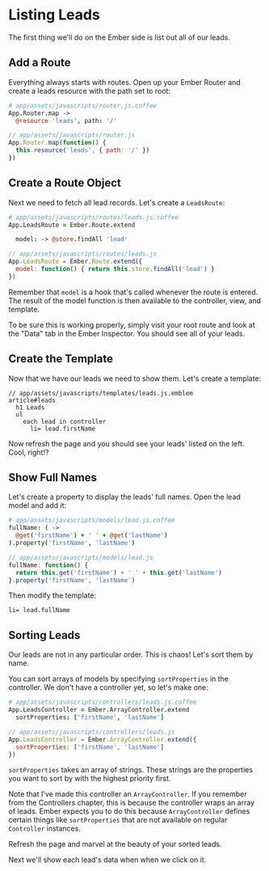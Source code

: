 # Listing Leads

The first thing we'll do on the Ember side is list out all of our leads.

## Add a Route

Everything always starts with routes. Open up your Ember Router and create a leads resource with the path set to root:

```coffee
# app/assets/javascripts/router.js.coffee
App.Router.map ->
  @resource 'leads', path: '/'
```
```javascript
// app/assets/javascripts/router.js
App.Router.map(function() {
  this.resource('leads', { path: '/' })
})
```

## Create a Route Object

Next we need to fetch all lead records. Let's create a `LeadsRoute`:

```coffee
# app/assets/javascripts/routes/leads.js.coffee
App.LeadsRoute = Ember.Route.extend

  model: -> @store.findAll 'lead'
```
```javascript
// app/assets/javascripts/routes/leads.js
App.LeadsRoute = Ember.Route.extend({
  model: function() { return this.store.findAll('lead') }
})
```

Remember that `model` is a hook that's called whenever the route is entered. The result of the model function is then available to the controller, view, and template.

To be sure this is working properly, simply visit your root route and look at the "Data" tab in the Ember Inspector. You should see all of your leads.

## Create the Template

Now that we have our leads we need to show them. Let's create a template:

```
// app/assets/javascripts/templates/leads.js.emblem
article#leads
  h1 Leads
  ul
    each lead in controller
      li= lead.firstName
```

Now refresh the page and you should see your leads' listed on the left. Cool, right!?

## Show Full Names

Let's create a property to display the leads' full names. Open the lead model and add it:

```coffee
# app/assets/javascripts/models/lead.js.coffee
fullName: ( ->
  @get('firstName') + ' ' + @get('lastName')
).property('firstName', 'lastName')
```
```javascript
// app/assets/javascripts/models/lead.js
fullName: function() {
  return this.get('firstName') + ' ' + this.get('lastName')
}.property('firstName', 'lastName')
```

Then modify the template:

```
li= lead.fullName
```

## Sorting Leads

Our leads are not in any particular order. This is chaos! Let's sort them by name.

You can sort arrays of models by specifying `sortProperties` in the controller. We don't have a controller yet, so let's make one:

```coffee
# app/assets/javascripts/controllers/leads.js.coffee
App.LeadsController = Ember.ArrayController.extend
  sortProperties: ['firstName', 'lastName']
```
```javascript
// app/assets/javascripts/controllers/leads.js
App.LeadsController = Ember.ArrayController.extend({
  sortProperties: ['firstName', 'lastName']
})
```

`sortProperties` takes an array of strings. These strings are the properties you want to sort by with the highest priority first.

Note that I've made this controller an `ArrayController`. If you remember from the Controllers chapter, this is because the controller wraps an array of leads. Ember expects you to do this because `ArrayController` defines certain things like `sortProperties` that are not available on regular `Controller` instances.

Refresh the page and marvel at the beauty of your sorted leads.

Next we'll show each lead's data when when we click on it.

